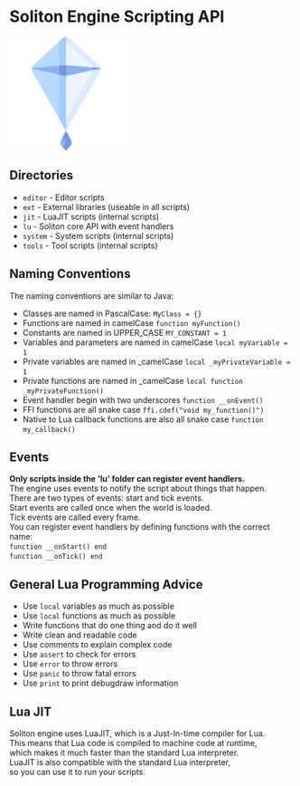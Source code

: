 # Soliton Engine Scripting API

<img src="../icons/logo.png" width="200" height="200">

## Directories
- `editor` - Editor scripts
- `ext` - External libraries (useable in all scripts)
- `jit` - LuaJIT scripts (internal scripts)
- `lu` - Soliton core API with event handlers
- `system` - System scripts (internal scripts)
- `tools` - Tool scripts (internal scripts)

## Naming Conventions
The naming conventions are similar to Java:
- Classes are named in PascalCase: `MyClass = {}`
- Functions are named in camelCase `function myFunction()`
- Constants are named in UPPER_CASE `MY_CONSTANT = 1`
- Variables and parameters are named in camelCase `local myVariable = 1`
- Private variables are named in _camelCase `local _myPrivateVariable = 1`
- Private functions are named in _camelCase `local function _myPrivateFunction()`
- Event handler begin with two underscores `function __onEvent()`
- FFI functions are all snake case `ffi.cdef("void my_function()")`
- Native to Lua callback functions are also all snake case `function my_callback()`

## Events
**Only scripts inside the 'lu' folder can register event handlers.**<br>
The engine uses events to notify the script about things that happen.<br>
There are two types of events: start and tick events.<br>
Start events are called once when the world is loaded.<br>
Tick events are called every frame.<br>
You can register event handlers by defining functions with the correct name: <br>
`function __onStart() end`<br>
`function __onTick() end`<br>

## General Lua Programming Advice
- Use `local` variables as much as possible
- Use `local` functions as much as possible
- Write functions that do one thing and do it well
- Write clean and readable code
- Use comments to explain complex code
- Use `assert` to check for errors
- Use `error` to throw errors
- Use `panic` to throw fatal errors
- Use `print` to print debugdraw information

## Lua JIT
Soliton engine uses LuaJIT, which is a Just-In-time compiler for Lua.<br>
This means that Lua code is compiled to machine code at runtime,<br>
which makes it much faster than the standard Lua interpreter.<br>
LuaJIT is also compatible with the standard Lua interpreter,<br>
so you can use it to run your scripts.